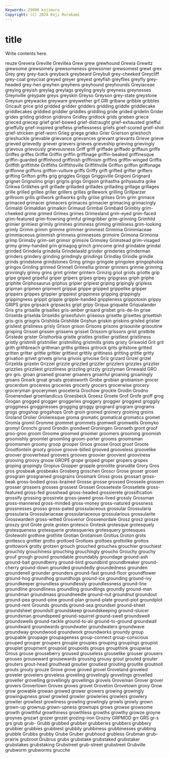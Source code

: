 ```yaml
---
Keywords: 29096 kojimura
Copyright: (C) 2024 Koji Murakami
---
```


# title

Write contents here.



reuze
Grevera Greville Grevillea Grew grew grewhound Grewia Grewitz grewsome grewsomely
grewsomeness grewsomer grewsomest grewt grex Grey grey grey-back greyback greybeard
Greybull grey-cheeked Greycliff grey-coat greycoat greyed greyer greyest greyfish greyflies
greyfly grey-headed grey-hen greyhen greyhens greyhound greyhounds Greyiaceae greying greyish
greylag greylags greyling greyly greyness greynesses Greynville greypate greys greyskin
Greyso Greyson grey-state greystone Greysun greywacke greyware greywether grf GRI
gribane gribble gribbles Gricault grice grid gridded gridder gridders gridding
griddle griddlecake griddlecakes griddled griddler griddles griddling gride grided gridelin
Grider grides griding gridiron gridirons Gridley gridlock grids grieben griece
grieced griecep grief grief-bowed grief-distraught grief-exhausted griefful grieffully grief-inspired griefless
grieflessness griefs grief-scored grief-shot grief-stricken grief-worn Grieg griege grieko Grier
Grierson grieshoch grieshuckle grievable grievance grievances grievant grievants Grieve grieve
grieved grievedly griever grievers grieves grieveship grieving grievingly grievous grievously
grievousness Griff griff griffade griffado griffaun griffe Griffes griffes Griffie
Griffin griffin griffinage griffin-beaked griffinesque griffin-guarded griffinhood griffinish griffinism griffins
griffin-winged Griffis Griffith griffithite Griffiths Griffithsville Griffithville Griffon griffon griffonage
griffonne griffons griffon-vulture griffs Griffy grift grifted grifter grifters grifting
Grifton grifts grig griggles Griggs Griggsville Grigioni Grignard grignet Grignolino
grigri grigris grigs Grigson grihastha grihyasutra grike Grikwa Grilikhes grill
grillade grilladed grillades grillading grillage grillages grille grilled grillee griller
grillers grilles grillework grilling Grillparzer grillroom grills grillwork grillworks grilly
grilse grilses Grim grim grimace grimaced grimacer grimacers grimaces grimacier
grimacing grimacingly Grimaldi Grimaldian grimalkin Grimaud Grimbal Grimbald Grimbly grim-cheeked
grime grimed Grimes grimes Grimesland grim-eyed grim-faced grim-featured grim-frowning grimful
grimgribber grim-grinning Grimhild grimier grimiest grimily grimines griminess griming grimliness
grim-looking grimly Grimm grimm grimme grimmer grimmest Grimmia Grimmiaceae grimmiaceous
grimmish grimness grimnesses grimoire Grimona Grimonia grimp Grimsby grim-set grimsir
grimsire Grimsley Grimstead grim-visaged grimy grimy-handed grin grinagog grinch grincome
grind grindable grindal grinded Grindelia grindelia Grindelwald grinder grinderies grinderman
grinders grindery grinding grindingly grindings Grindlay Grindle grindle grinds grindstone
grindstones Gring gringo gringole gringolee gringophobia gringos Grinling grinned Grinnell
Grinnellia grinner grinners grinnie grinning grinningly grinny grins grint grinter
grintern Grinzig griot griots griotte grip gripe griped gripeful griper
gripers gripes gripey gripgrass griph griphe griphite Griphosaurus griphus gripier
gripiest griping gripingly gripless gripman gripmen gripment grippal grippe gripped
grippelike gripper grippers grippes grippier grippiest grippiness gripping grippingly grippingness
grippit gripple gripple-handed grippleness grippotoxin grippy GRIPS grips gripsack gripsacks
gript gripy Griqua griquaite Griqualander Gris gris grisaille grisailles gris-amber
grisard grisbet gris-de-lin grise Griselda griselda Griseldis griseofulvin griseous grisette
grisettes grisettish gris-gris grisgris Grishilda Grishilde Grishun griskin griskins grisled
grislier grisliest grisliness grisly Grison grison Grisons grisons grisounite grisoutine
grisping Grissel grissen grissens grisset Grissom grissons grist gristbite Gristede
grister Gristhorbia gristle gristles gristlier gristliest gristliness gristly gristmill gristmiller
gristmilling gristmills grists gristy Griswold Grit grit grith grithbreach grithman
griths gritless gritrock grits gritstone gritted gritten gritter grittie grittier
grittiest grittily grittiness gritting grittle gritty grivation grivet grivets grivna
grivois grivoise Griz grizard Grizel grizel Grizelda grizelin Grizzel grizzle
grizzled grizzler grizzlers grizzles grizzlier grizzlies grizzliest grizzliness grizzling grizzly
grizzlyman Grnewald GRO gro gro. groan groaned groaner groaners groanful
groaning groaningly groans Groark groat groats groatsworth Grobe grobian grobianism
grocer grocerdom groceress groceries grocerly grocers grocerwise grocery groceryman grocerymen
groceteria Grochow grockle Grodin Grodno Groenendael groenlandicus Groesbeck Groesz Groete
Grof Grofe groff grog Grogan grogged grogger groggeries groggery groggier
groggiest groggily grogginess grogginesses grogging groggy grognard grogram grograms grogs
grogshop grogshops Groh groin groined groinery groining groins Groland Grolier
Grolieresque groma gromatic gromatical gromatics gromet Gromia gromil Gromme grommet
grommets gromwell gromwells Gromyko gromyl Gronchi grond Grondin grondwet Groningen
Gronseth gront groof groo-groo groom Groome groomed groomer groomers grooming
groomish groomishly groomlet groomling groom-porter grooms groomsman groomsmen groomy groop
grooper Groos groose Groot groot Groote Grootfontein grooty groove groove-billed
grooved grooveless groovelike groover grooverhead groovers grooves groovier grooviest grooviness
grooving groovy groow GROPE grope groped groper gropers gropes groping
gropingly Gropius Gropper gropple groroilite grorudite Grory Gros gros grosbeak
grosbeaks Grosberg groschen Groscr Grose groser groset grosgrain grosgrained grosgrains
Grosmark Gross gross grossart gross-beak gross-bodied gross-brained Grosse grosse grossed
Grosseile grossen grosser grossers grosses grossest Grosset Grosseteste Grossetete gross-featured
gross-fed grosshead gross-headed grossierete grossification grossify grossing grossirete gross-jawed gross-lived
grossly Grossman gross-mannered gross-minded gross-money gross-natured grossness grossnesses grosso gross-pated
grossulaceous grossular Grossularia grossularia Grossulariaceae grossulariaceous grossularious grossularite Grosswardein gross-witted
Grosvenor Grosvenordale Grosz grosz grosze groszy grot Grote grote groten
grotesco Grotesk grotesque grotesquely grotesqueness grotesquerie grotesqueries grotesquery grotesques Grotewohl
grothine grothite Grotian Grotianism Grotius Groton grots grottesco grottier grotto
grottoed Grottoes grottoes grottolike grottos grottowork grotty grotzen grouch grouched
grouches grouchier grouchiest grouchily grouchiness grouching grouchingly groucho Grouchy grouchy
grouf grough ground groundable groundably groundage ground-ash ground-bait groundberry ground-bird
groundbird groundbreaker ground-cherry ground-down grounded groundedly groundedness grounden groundenell grounder
grounders ground-fast ground-floor groundflower ground-hog groundhog groundhogs ground-ice grounding ground-ivy
groundkeeper groundless groundlessly groundlessness ground-line groundline groundliness groundling groundlings groundly
ground-man groundman groundmass groundneedle ground-nut groundnut groundout ground-pea ground-pine ground-plan
ground-plate ground-plot groundplot ground-rent Grounds grounds ground-sea groundsel ground-sheet groundsheet
groundsill groundskeep groundskeeping ground-sluicer groundsman groundspeed ground-squirrel ground-swell groundswell groundswells
ground-tackle ground-to-air ground-to-ground groundwall groundward groundwards groundwater groundwaters groundwave groundway
groundwood groundwork groundworks groundy group groupable groupage groupageness group-connect group-conscious
grouped grouper groupers groupie groupies grouping groupings groupist grouplet groupment
groupoid groupoids groups groupthink groupwise Grous grouse grouseberry groused grouseless
grouselike grouser grousers grouses grouseward grousewards grousing grousy grout grouted
grouter grouters grout-head grouthead groutier groutiest grouting groutite groutnoll grouts
grouty grouze Grove grove groved grovel Groveland groveled groveler grovelers
groveless groveling grovelingly grovelings grovelled groveller grovelling grovellingly grovellings grovels
Groveman Grover grover grovers Grovertown Groves groves grovet Groveton Grovetown
grovy Grow grow growable growan growed grower growers growing growingly
growingupness growl growled growler growleries growlers growlery growlier growliest growliness
growling growlingly growls growly grown grown-up grownup grown-upness grownups grows
growse growsome growth growthful growthiness growthless growths growthy growze groyne
groynes grozart grozer grozet grozing-iron Grozny GRPMOD grr GRS gr-s
grs grub grub- Grubb grubbed grubber grubberies grubbers grubbery grubbier
grubbies grubbiest grubbily grubbiness grubbinesses grubbing grubble Grubbs grubby Grube
Gruber grubhood grubless Grubman grub-prairie grubroot Grubrus grubs grubstake grubstaked
grubstaker grubstakes grubstaking Grubstreet grub-street grubstreet Grubville grubworm grubworms grucche
